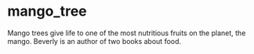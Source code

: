 # mango_tree
Mango trees give life to one of the most nutritious fruits on the planet, the mango.
Beverly is an author of two books about food.
